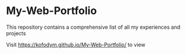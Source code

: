 # My-Web-Portfolio
This repository contains a comprehensive list of all my experiences and projects

Visit https://kofodym.github.io/My-Web-Portfolio/ to view
